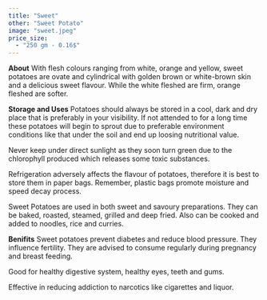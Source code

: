 ```yaml
---
title: "Sweet"
other: "Sweet Potato"
image: "sweet.jpeg"
price_size:
  - "250 gm - 0.16$"
---
```


**About**
With flesh colours ranging from white, orange and yellow, sweet potatoes are ovate and cylindrical with golden brown or white-brown skin and a delicious sweet flavour. While the white fleshed are firm, orange fleshed are softer.

**Storage and Uses**
Potatoes should always be stored in a cool, dark and dry place that is preferably in your visibility. If not attended to for a long time these potatoes will begin to sprout due to preferable environment conditions like that under the soil and end up loosing nutritional value.

Never keep under direct sunlight as they soon turn green due to the chlorophyll produced which releases some toxic substances.

Refrigeration adversely affects the flavour of potatoes, therefore it is best to store them in paper bags. Remember, plastic bags promote moisture and speed decay process.

Sweet Potatoes are used in both sweet and savoury preparations. They can be baked, roasted, steamed, grilled and deep fried. Also can be cooked and added to noodles, rice and curries.

**Benifits**
Sweet potatoes prevent diabetes and reduce blood pressure. They influence fertility. They are advised to consume regularly during pregnancy and breast feeding.

Good for healthy digestive system, healthy eyes, teeth and gums.

Effective in reducing addiction to narcotics like cigarettes and liquor.
